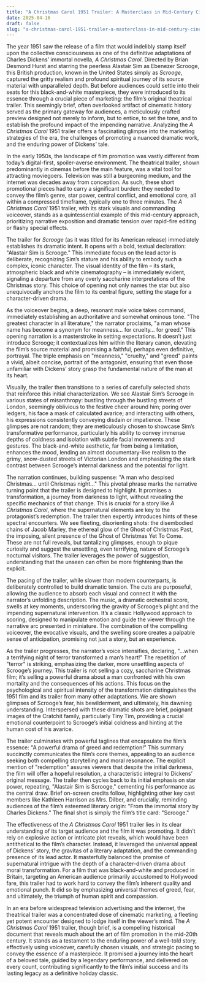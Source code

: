```yaml
---
title: "A Christmas Carol 1951 Trailer: A Masterclass in Mid-Century Cinematic Enticement"
date: 2025-04-16
draft: false
slug: "a-christmas-carol-1951-trailer-a-masterclass-in-mid-century-cinematic-enticement" 
---
```


The year 1951 saw the release of a film that would indelibly stamp itself upon the collective consciousness as one of the definitive adaptations of Charles Dickens’ immortal novella, *A Christmas Carol*. Directed by Brian Desmond Hurst and starring the peerless Alastair Sim as Ebenezer Scrooge, this British production, known in the United States simply as *Scrooge*, captured the gritty realism and profound spiritual journey of its source material with unparalleled depth. But before audiences could settle into their seats for this black-and-white masterpiece, they were introduced to its essence through a crucial piece of marketing: the film’s original theatrical trailer. This seemingly brief, often overlooked artifact of cinematic history served as the primary gateway for audiences, a meticulously crafted preview designed not merely to inform, but to entice, to set the tone, and to establish the profound impact of the impending narrative. Analyzing the *A Christmas Carol* 1951 trailer offers a fascinating glimpse into the marketing strategies of the era, the challenges of promoting a nuanced dramatic work, and the enduring power of Dickens’ tale.

In the early 1950s, the landscape of film promotion was vastly different from today’s digital-first, spoiler-averse environment. The theatrical trailer, shown predominantly in cinemas before the main feature, was a vital tool for attracting moviegoers. Television was still a burgeoning medium, and the internet was decades away from conception. As such, these short promotional pieces had to carry a significant burden: they needed to convey the film’s genre, star power, central conflict, and emotional core, all within a compressed timeframe, typically one to three minutes. The *A Christmas Carol* 1951 trailer, with its stark visuals and commanding voiceover, stands as a quintessential example of this mid-century approach, prioritizing narrative exposition and dramatic tension over rapid-fire editing or flashy special effects.

The trailer for *Scrooge* (as it was titled for its American release) immediately establishes its dramatic intent. It opens with a bold, textual declaration: "Alastair Sim is Scrooge." This immediate focus on the lead actor is deliberate, recognizing Sim’s stature and his ability to embody such a complex, iconic character. The visual identity of the film – its stark, atmospheric black and white cinematography – is immediately evident, signaling a departure from any overly saccharine interpretations of the Christmas story. This choice of opening not only names the star but also unequivocally anchors the film to its central figure, setting the stage for a character-driven drama.

As the voiceover begins, a deep, resonant male voice takes command, immediately establishing an authoritative and somewhat ominous tone. "The greatest character in all literature," the narrator proclaims, "a man whose name has become a synonym for meanness… for cruelty… for greed." This opening narration is a masterstroke in setting expectations. It doesn’t just introduce Scrooge; it contextualizes him within the literary canon, elevating the film’s source material and promising a faithful, perhaps even definitive, portrayal. The triple emphasis on "meanness," "cruelty," and "greed" paints a vivid, albeit concise, portrait of the antagonist, ensuring that even those unfamiliar with Dickens’ story grasp the fundamental nature of the man at its heart.

Visually, the trailer then transitions to a series of carefully selected shots that reinforce this initial characterization. We see Alastair Sim’s Scrooge in various states of misanthropy: bustling through the bustling streets of London, seemingly oblivious to the festive cheer around him; poring over ledgers, his face a mask of calculated avarice; and interacting with others, his expressions consistently conveying disdain or impatience. These glimpses are not random; they are meticulously chosen to showcase Sim’s transformative performance, particularly his ability to convey immense depths of coldness and isolation with subtle facial movements and gestures. The black-and-white aesthetic, far from being a limitation, enhances the mood, lending an almost documentary-like realism to the grimy, snow-dusted streets of Victorian London and emphasizing the stark contrast between Scrooge’s internal darkness and the potential for light.

The narration continues, building suspense: "A man who despised Christmas… until Christmas night…" This pivotal phrase marks the narrative turning point that the trailer is designed to highlight. It promises a transformation, a journey from darkness to light, without revealing the specific mechanics of that change. This is crucial for a story like *A Christmas Carol*, where the supernatural elements are key to the protagonist’s redemption. The trailer then expertly introduces hints of these spectral encounters. We see fleeting, disorienting shots: the disembodied chains of Jacob Marley, the ethereal glow of the Ghost of Christmas Past, the imposing, silent presence of the Ghost of Christmas Yet To Come. These are not full reveals, but tantalizing glimpses, enough to pique curiosity and suggest the unsettling, even terrifying, nature of Scrooge’s nocturnal visitors. The trailer leverages the power of suggestion, understanding that the unseen can often be more frightening than the explicit.

The pacing of the trailer, while slower than modern counterparts, is deliberately controlled to build dramatic tension. The cuts are purposeful, allowing the audience to absorb each visual and connect it with the narrator’s unfolding description. The music, a dramatic orchestral score, swells at key moments, underscoring the gravity of Scrooge’s plight and the impending supernatural intervention. It’s a classic Hollywood approach to scoring, designed to manipulate emotion and guide the viewer through the narrative arc presented in miniature. The combination of the compelling voiceover, the evocative visuals, and the swelling score creates a palpable sense of anticipation, promising not just a story, but an experience.

As the trailer progresses, the narrator’s voice intensifies, declaring, "…when a terrifying night of terror transformed a man’s heart!" The repetition of "terror" is striking, emphasizing the darker, more unsettling aspects of Scrooge’s journey. This trailer is not selling a cozy, saccharine Christmas film; it’s selling a powerful drama about a man confronted with his own mortality and the consequences of his actions. This focus on the psychological and spiritual intensity of the transformation distinguishes the 1951 film and its trailer from many other adaptations. We are shown glimpses of Scrooge’s fear, his bewilderment, and ultimately, his dawning understanding. Interspersed with these dramatic shots are brief, poignant images of the Cratchit family, particularly Tiny Tim, providing a crucial emotional counterpoint to Scrooge’s initial coldness and hinting at the human cost of his avarice.

The trailer culminates with powerful taglines that encapsulate the film’s essence: "A powerful drama of greed and redemption!" This summary succinctly communicates the film’s core themes, appealing to an audience seeking both compelling storytelling and moral resonance. The explicit mention of "redemption" assures viewers that despite the initial darkness, the film will offer a hopeful resolution, a characteristic integral to Dickens’ original message. The trailer then cycles back to its initial emphasis on star power, repeating, "Alastair Sim is Scrooge," cementing his performance as the central draw. Brief on-screen credits follow, highlighting other key cast members like Kathleen Harrison as Mrs. Dilber, and crucially, reminding audiences of the film’s esteemed literary origin: "From the immortal story by Charles Dickens." The final shot is simply the film’s title card: "Scrooge."

The effectiveness of the *A Christmas Carol* 1951 trailer lies in its clear understanding of its target audience and the film it was promoting. It didn’t rely on explosive action or intricate plot reveals, which would have been antithetical to the film’s character. Instead, it leveraged the universal appeal of Dickens’ story, the gravitas of a literary adaptation, and the commanding presence of its lead actor. It masterfully balanced the promise of supernatural intrigue with the depth of a character-driven drama about moral transformation. For a film that was black-and-white and produced in Britain, targeting an American audience primarily accustomed to Hollywood fare, this trailer had to work hard to convey the film’s inherent quality and emotional punch. It did so by emphasizing universal themes of greed, fear, and ultimately, the triumph of human spirit and compassion.

In an era before widespread television advertising and the internet, the theatrical trailer was a concentrated dose of cinematic marketing, a fleeting yet potent encounter designed to lodge itself in the viewer’s mind. The *A Christmas Carol* 1951 trailer, though brief, is a compelling historical document that reveals much about the art of film promotion in the mid-20th century. It stands as a testament to the enduring power of a well-told story, effectively using voiceover, carefully chosen visuals, and strategic pacing to convey the essence of a masterpiece. It promised a journey into the heart of a beloved tale, guided by a legendary performance, and delivered on every count, contributing significantly to the film’s initial success and its lasting legacy as a definitive holiday classic.